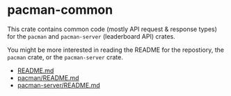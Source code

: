 # pacman-common

This crate contains common code (mostly API request & response types) for the `pacman` and `pacman-server` (leaderboard API) crates.

You might be more interested in reading the README for the repostiory, the `pacman` crate, or the `pacman-server` crate.

- [README.md](../README.md)
- [pacman/README.md](../pacman/README.md)
- [pacman-server/README.md](../pacman-server/README.md)
